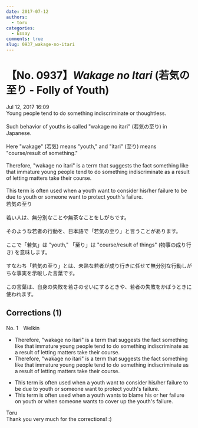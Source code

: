 ```yaml
---
date: 2017-07-12
authors:
  - toru
categories:
  - Essay
comments: true
slug: 0937_wakage-no-itari
---
```


# 【No. 0937】<strong><em>Wakage no Itari</strong></em> (若気の至り - Folly of Youth)
<div class="date">Jul 12, 2017 16:09</div>
<div id="post"><div id="body_show_ori">
Young people tend to do something indiscriminate or thoughtless.<br/><br/>Such behavior of youths is called "wakage no itari" (若気の至り) in Japanese.<br/><br/>Here "wakage" (若気) means "youth," and "itari" (至り) means "course/result of something."<br/><br/>Therefore, "wakage no itari" is a term that suggests the fact something like that immature young people tend to do something indiscriminate as a result of letting matters take their course.<br/><br/>This term is often used when a youth want to consider his/her failure to be due to youth or someone want to protect youth's failure.
</div></div>

<!-- more -->

<div id="post_ja"><div id="body_show_mo">
若気の至り<br/><br/>若い人は、無分別なことや無茶なことをしがちです。<br/><br/>そのような若者の行動を、日本語で「若気の至り」と言うことがあります。<br/><br/>ここで「若気」は "youth," 「至り」は "course/result of things" (物事の成り行き) を意味します。<br/><br/>すなわち「若気の至り」とは、未熟な若者が成り行きに任せて無分別な行動しがちな事実を示唆した言葉です。<br/><br/>この言葉は、自身の失敗を若さのせいにするときや、若者の失敗をかばうときに使われます。
</div></div>

## Corrections (1)
<div id="block"><div class="first_name"> No. 1　<span class="just_name">Welkin</span></div><div id="block2">
<ul class="correction_field">
<li class="incorrect">Therefore, "wakage no itari" is a term that suggests the fact something like that immature young people tend to do something indiscriminate as a result of letting matters take their course.</li>
<li class="corrected correct">
Therefore, "wakage no itari" is a term that suggests<span class="f_red"><span class="sline"> the fact something like</span></span> that immature young people tend to do something indiscriminate as a result of letting matters take their course.
</li>
</ul>
<ul class="correction_field">
<li class="incorrect">This term is often used when a youth want to consider his/her failure to be due to youth or someone want to protect youth's failure.</li>
<li class="corrected correct">
This term is often used when a youth want<span class="f_red">s</span> <span class="f_blue">to blame his or her failure on youth </span>or <span class="f_blue">when</span> someone want<span class="f_red">s</span> <span class="f_blue">to cover up</span> the youth's failure.
</li>
</ul>
</div><div class="name"><span class="just_name">Toru</span><br>
Thank you very much for the corrections! :)
</div>
</div>
